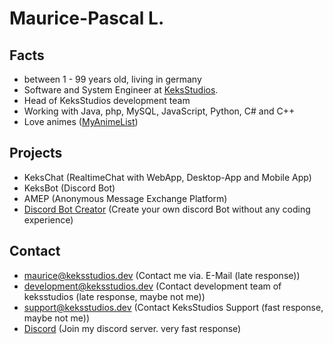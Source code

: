# Maurice-Pascal L.
## Facts
 - between 1 - 99 years old, living in germany
 - Software and System Engineer at [KeksStudios](https://keksstudios.dev).
 - Head of KeksStudios development team
 - Working with Java, php, MySQL, JavaScript, Python, C# and C++
 - Love animes ([MyAnimeList](https://myanimelist.net/profile/MauricePascal))
 
 ## Projects
  - KeksChat (RealtimeChat with WebApp, Desktop-App and Mobile App)
  - KeksBot (Discord Bot)
  - AMEP (Anonymous Message Exchange Platform)
  - [Discord Bot Creator](https://discord.gg/mVkKdhk) (Create your own discord Bot without any coding experience)

## Contact
  - maurice@keksstudios.dev (Contact me via. E-Mail (late response))
  - development@keksstudios.dev (Contact development team of keksstudios (late response, maybe not me))
  - support@keksstudios.dev (Contact KeksStudios Support (fast response, maybe not me))
  - [Discord](https://discord.gg7rHtSd7X) (Join my discord server. very fast response)
